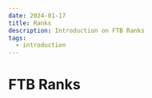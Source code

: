 ```yaml
---
date: 2024-01-17
title: Ranks
description: Introduction on FTB Ranks
tags:
  - introduction
---
```



# FTB Ranks

